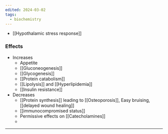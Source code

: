 ```yaml
---
edited: 2024-03-02
tags:
  - biochemistry
---
```

- [[Hypothalamic stress response]] 

### Effects
- Increases
	- Appetite
	- [[Gluconeogenesis]]
	- [[Glycogenesis]]
	- [[Protein catabolism]]
	- [[Lipolysis]] and [[Hyperlipidemia]] 
	- [[Insulin resistance]]
- Decreases
	- [[Protein synthesis]] leading to [[Osteoporosis]], Easy bruising, [[delayed wound healing]] 
	- [[immunocompromised status]]
	- Permissive effects on [[Catecholamines]] 
	- 
---
